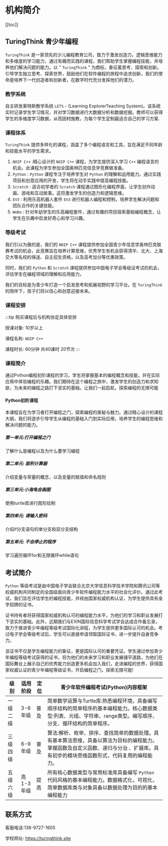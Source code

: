 
# 机构简介

[[toc]]

## TuringThink 青少年编程

 `TuringThink` 是一家领先的少儿编程教育公司，致力于激发创造力，逻辑思维能力和多维度的学习能力，通过有趣而实践的课程，我们帮助学生掌握编程技能，并培养他们解决问题的能力。以 " `TuringThink` " 为商标，象征着思考、探索和创新。引导学生独立思考、探索世界，鼓励他们在软件编程的旅程中追求创新，我们的使命是培养下一代创造者和创新者，在数字时代充分发挥他们的潜力。

### 教学系统

自主研发莱特斯教学系统 `LETS` - (Learning ExplorerTeaching System)。该系统实时记录学生学习情况，并对学习数据进行大数据分析和数据挖掘。教师可以获得学生的多维度学习数据，从而因材施教，为每个学生定制最适合自己的学习方案.

### 课程体系

`TuringThink` 提供多样化的课程，涵盖了多个编程语言和工具，旨在满足不同年龄和技能水平的学生需求。

1. `NOIP C++` :精心设计的 `NOIP C++` 课程，为学生提供深入学习 `C++` 编程语言的机会。此课程为学生参加全国奥林匹克信息学竞赛做准备。
2. `Python` : `Python` 课程专注于培养学生对 `Python` 的理解和运用能力。通过实践项目和创意应用的开发，学生将在动手实践中提高编程技能。
3. `Scratch` : 适合初学者的 `Scratch` 课程通过图形化编程界面，让学生创作动画、游戏和互动故事。这将激发学生的创造力和逻辑思维。
4. `EV3` : 利用乐高机器人套件 `EV3` 进行机器人编程和控制，培养学生解决问题和团队合作的关键技能。
5. `WeDo` : 针对年幼学生的乐高编程套件，通过有趣的项目探索基础编程概念，让学生在乐趣中启发好奇心和学习兴趣。

### 等级考试

我们引以为傲的是，我们的 `NOIP C++` 课程提供参加全国青少年信息学奥林匹克联赛考试的机会，此竞赛旨在培养计算思维，优秀学生有机会获得清华、北大、上海交大等名校的保送、自主招生资格，以及高考加分等优惠政策。

同时，我们的 `Python` 和 `Scratch` 课程提供参加中国电子学会等级证考试的机会，评估学生在编程领域的理解和应用能力。

我们的目标是为青少年打造一个启发思考和拓展视野的学习平台。在 `TuringThink` 的陪伴下，孩子们将以信心和创意迎接未来。

### 课程安排

:::tip
购买课程后与机构协定具体安排

授课对象: 10岁以上

课程名称:  `NOIP C++` 

课程时长: 60分钟 共40课时 20节次
:::


### 课程简介

通过Pvthon编程初阶课程的学习，学生将掌握基本的编程概念和技能，并在实际应用中体验编程的乐趣。我们期待在这个编程之旅中，激发学生的创造力和求知欲，为未来的编程之路打下坚实的基础。让我们一起启航，探索编程的无限可能

#### Python初阶课程

本课程旨在为学习者打开编程之门，探索编程的奥秘与魅力。通过精心设计的课程大纲，我们将逐步引导学生从编程的基础入门到实际应用，培养学生的编程思维和解决问题的能力。

##### 第一单元:打开编程之门

了解什么是编程以及为什么要学习编程

##### 第二单元: 面积计算器

介绍变量与常量的概念，以及变量的赋值和命名规则

##### 第三单元:小海龟会画图

使用turtle库进行图形绘制

##### 第四单元: 请输入密码

介绍if分支语句的单分支和双分支结构

##### 第五单元: 不会停止的程序

学习遍历循环for和无限循环while语句


## 考试简介

 `Python` 等级考试是由中国电子学会联合北京大学信息科学技术学院和腾讯公司等权威机构共同制定的全国级面向青少年软件编程能力水平的社会化评价。通过此考试，我们旨在评估学生的编程技能，并经由国家权威机构认证，为学生提供具有金字招牌的证书。

证书持有者将获得国家权威机构认可的编程能力水平，为他们的学习和职业发展打下坚实的基础。此外，近期我们与EXIN国际信息科学考试学会达成合作备忘录，致力于推进青少年编程等级考试国际化进程，为学生提供更多国际认可的机会。考过电子学会等级考试后，学生可以直接申请领取国际证书，进一步提升自身竞争力。

该证书不仅是学生编程能力的象征，更是国际认可的重要凭证。学生通过参加青少年编程等级考试获得的证书，将为他们的未来学习和职业发展铺平道路，为他们在国际舞台上展示自己的优秀能力创造更多机会加入我们，走进编程的世界，获得国家权威认证的青少年编程等级证书，开启编程之门，探索无限可能!


级别 | 适用阶段 | 定位 | 青少年软件编程考试(Python)内容框架
----|---------|-----|-------------------------------
一级二级|3-6年级| 普及 | 简单数学运算与Turtle库:熟悉编程环境，具备编写顺序结构的简单程序的基本编程能力。核心数据类型:列表、元组、字符串、range类型。编写顺序、分支、循环结构的简单程序。
三级四级|6-9年级| 普及 | 算法:解析、枚举、排序、查找简单的数据处理。具有基本算法思维，具备以算法为目标的编程能力。掌握函数及自定义函数、递归与分治 、扩展库。具有初步的模块思维函数形式，代码复用的编程能力。
五级六级|高1-3年级| 提高 | 所有核心数据类型与常用标准库具备编写 `Python` 代码风格的基本编程能力。数据格式化，可视化，简单数据库类与对象具备以数据处理为目的的基本编程能力


## 联系方式

客服电话:138-9727-1605

学校网址: https://turingthink.site
